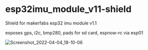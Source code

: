 # esp32imu_module_v11-shield
Shield for makerfabs esp32 imu module v1.1

exposes gps, i2c, bmp280, pads for sd card, espnow-rc via esp01

![Screenshot_2022-04-04_18-10-06](https://user-images.githubusercontent.com/1158316/161647128-ebf50232-1079-4379-b4ee-f8a02644586f.png)
